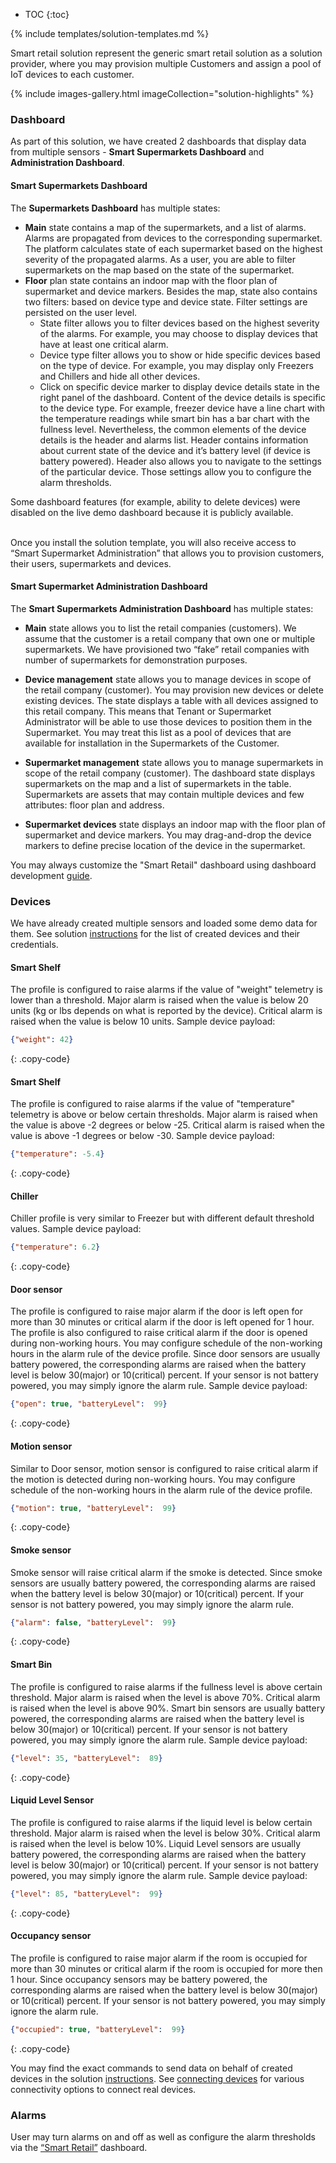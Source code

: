 
* TOC 
{:toc}

{% include templates/solution-templates.md %}

Smart retail solution represent the generic smart retail solution as a solution provider, where you may provision multiple Customers and assign a pool of IoT devices to each customer.

{% include images-gallery.html imageCollection="solution-highlights" %}

### Dashboard
As part of this solution, we have created 2 dashboards that display data from multiple sensors - **Smart Supermarkets Dashboard** and **Administration Dashboard**.

#### Smart Supermarkets Dashboard

The **Supermarkets Dashboard** has multiple states:
- **Main** state contains a map of the supermarkets, and a list of alarms. Alarms are propagated from devices to the corresponding supermarket. The platform calculates state of each supermarket based on the highest severity of the propagated alarms. As a user, you are able to filter supermarkets on the map based on the state of the supermarket.
- **Floor** plan state contains an indoor map with the floor plan of supermarket and device markers. Besides the map, state also contains two filters: based on device type and device state. Filter settings are persisted on the user level.
    - State filter allows you to filter devices based on the highest severity of the alarms. For example, you may choose to display devices that have at least one critical alarm.
    - Device type filter allows you to show or hide specific devices based on the type of device. For example, you may display only Freezers and Chillers and hide all other devices.
    - Click on specific device marker to display device details state in the right panel of the dashboard. Content of the device details is specific to the device type. For example, freezer device have a line chart with the temperature readings while smart bin has a bar chart with the fullness level. Nevertheless, the common elements of the device details is the header and alarms list. Header contains information about current state of the device and it’s battery level (if device is battery powered). Header also allows you to navigate to the settings of the particular device. Those settings allow you to configure the alarm thresholds.

Some dashboard features (for example, ability to delete devices) were disabled on the live demo dashboard because it is publicly available.

<br>
Once you install the solution template, you will also receive access to “Smart Supermarket Administration” that allows you to provision customers, their users, supermarkets and devices.

#### Smart Supermarket Administration Dashboard

The **Smart Supermarkets Administration Dashboard** has multiple states:
- **Main** state allows you to list the retail companies (customers). We assume that the customer is a retail company that own one or multiple supermarkets. We have provisioned two “fake” retail companies with number of supermarkets for demonstration purposes.
- **Device management** state allows you to manage devices in scope of the retail company (customer). You may provision new devices or delete existing devices. The state displays a table with all devices assigned to this retail company. This means that Tenant or Supermarket Administrator will be able to use those devices to position them in the Supermarket. You may treat this list as a pool of devices that are available for installation in the Supermarkets of the Customer.
- **Supermarket management** state allows you to manage supermarkets in scope of the retail company (customer). The dashboard state displays supermarkets on the map and a list of supermarkets in the table.
  Supermarkets are assets that may contain multiple devices and few attributes: floor plan and address.
  
- **Supermarket devices** state displays an indoor map with the floor plan of supermarket and device markers. You may drag-and-drop the device markers to define precise location of the device in the supermarket.

You may always customize the "Smart Retail" dashboard using dashboard development [guide](/docs/{{docsPrefix}}user-guide/dashboards/).

### Devices

We have already created multiple sensors and loaded some demo data for them. See solution [instructions](/docs/{{docsPrefix}}solution-templates/overview/#install-solution-template) for the list of created devices and their credentials.


#### Smart Shelf

The profile is configured to raise alarms if the value of "weight" telemetry is lower than a threshold. Major alarm is raised when the value is below 20 units (kg or lbs depends on what is reported by the device). Critical alarm is raised when the value is below 10 units.
Sample device payload:

```json
{"weight": 42}
```
{: .copy-code}

#### Smart Shelf

The profile is configured to raise alarms if the value of "temperature" telemetry is above or below certain thresholds. Major alarm is raised when the value is above -2 degrees or below -25. Critical alarm is raised when the value is above -1 degrees or below -30.
Sample device payload:

```json
{"temperature": -5.4}
```
{: .copy-code}

#### Chiller

Chiller profile is very similar to Freezer but with different default threshold values.
Sample device payload:

```json
{"temperature": 6.2}
```
{: .copy-code}

#### Door sensor

The profile is configured to raise major alarm if the door is left open for more than 30 minutes or critical alarm if the door is left opened for 1 hour. The profile is also configured to raise critical alarm if the door is opened during non-working hours. You may configure schedule of the non-working hours in the alarm rule of the device profile.
Since door sensors are usually battery powered, the corresponding alarms are raised when the battery level is below 30(major) or 10(critical) percent. If your sensor is not battery powered, you may simply ignore the alarm rule.
Sample device payload:

```json
{"open": true, "batteryLevel":  99}
```
{: .copy-code}


#### Motion sensor

Similar to Door sensor, motion sensor is configured to raise critical alarm if the motion is detected during non-working hours. You may configure schedule of the non-working hours in the alarm rule of the device profile.

```json
{"motion": true, "batteryLevel":  99}
```
{: .copy-code}

#### Smoke sensor

Smoke sensor will raise critical alarm if the smoke is detected. Since smoke sensors are usually battery powered, the corresponding alarms are raised when the battery level is below 30(major) or 10(critical) percent. If your sensor is not battery powered, you may simply ignore the alarm rule.
```json
{"alarm": false, "batteryLevel":  99}
```
{: .copy-code}

#### Smart Bin
The profile is configured to raise alarms if the fullness level is above certain threshold. Major alarm is raised when the level is above 70%. Critical alarm is raised when the level is above 90%.
Smart bin sensors are usually battery powered, the corresponding alarms are raised when the battery level is below 30(major) or 10(critical) percent. If your sensor is not battery powered, you may simply ignore the alarm rule.
Sample device payload:

```json
{"level": 35, "batteryLevel":  89}
```
{: .copy-code}


#### Liquid Level Sensor
The profile is configured to raise alarms if the liquid level is below certain threshold. Major alarm is raised when the level is below 30%. Critical alarm is raised when the level is below 10%.
Liquid Level sensors are usually battery powered, the corresponding alarms are raised when the battery level is below 30(major) or 10(critical) percent. If your sensor is not battery powered, you may simply ignore the alarm rule.
Sample device payload:

```json
{"level": 85, "batteryLevel":  99}
```
{: .copy-code}

#### Occupancy sensor
The profile is configured to raise major alarm if the room is occupied for more than 30 minutes or critical alarm if the room is occupied for more then 1 hour.
Since occupancy sensors may be battery powered, the corresponding alarms are raised when the battery level is below 30(major) or 10(critical) percent. If your sensor is not battery powered, you may simply ignore the alarm rule.

```json
{"occupied": true, "batteryLevel":  99}
```
{: .copy-code}




You may find the exact commands to send data on behalf of created devices in the solution [instructions](/docs/{{docsPrefix}}solution-templates/overview/#install-solution-template).
See [connecting devices](/docs/{{docsPrefix}}getting-started-guides/connectivity/) for various connectivity options to connect real devices.

### Alarms
User may turn alarms on and off as well as configure the alarm thresholds via the <a href="https://thingsboard.io/docs/{{docsPrefix}}user-guide/device-profiles/#alarm-rules" target="_blank">“Smart Retail”</a> dashboard. 








